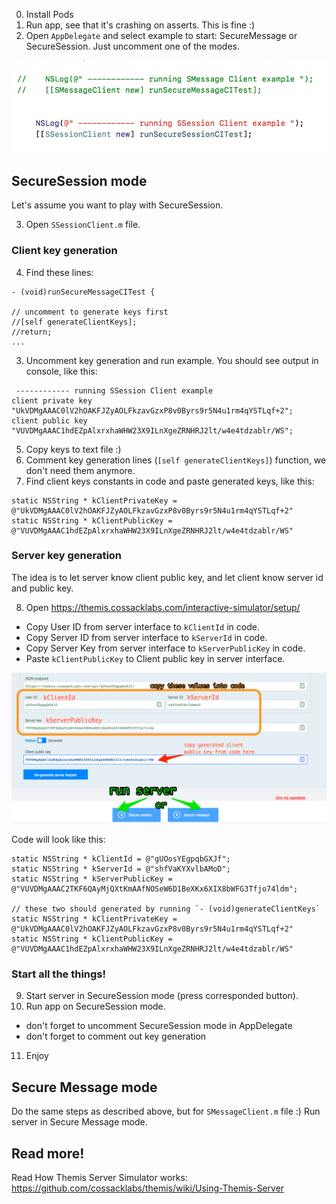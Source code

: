 0. Install Pods
1. Run app, see that it's crashing on asserts. This is fine :)
2. Open `AppDelegate` and select example to start: SecureMessage or SecureSession. Just uncomment one of the modes. 


![appdelegate](pics/appdelegate.png)


## SecureSession mode

Let's assume you want to play with SecureSession.

3. Open `SSessionClient.m` file.

### Client key generation

4. Find these lines:

```objc
- (void)runSecureMessageCITest {

// uncomment to generate keys first
//[self generateClientKeys];
//return;
...
```
3. Uncomment key generation and run example. You should see output in console, like this:

```objc
 ------------ running SSession Client example 
client private key "UkVDMgAAAC0lV2hOAKFJZyAOLFkzavGzxP8v0Byrs9r5N4u1rm4qYSTLqf+2";
client public key "VUVDMgAAAC1hdEZpAlxrxhaWHW23X9ILnXgeZRNHRJ2lt/w4e4tdzablr/WS";
```

5. Copy keys to text file :)
6. Comment key generation lines (`[self generateClientKeys]`) function, we don't need them anymore.
7. Find client keys constants in code and paste generated keys, like this:

```objc 
static NSString * kClientPrivateKey = @"UkVDMgAAAC0lV2hOAKFJZyAOLFkzavGzxP8v0Byrs9r5N4u1rm4qYSTLqf+2"
static NSString * kClientPublicKey = @"VUVDMgAAAC1hdEZpAlxrxhaWHW23X9ILnXgeZRNHRJ2lt/w4e4tdzablr/WS"
```
    
### Server key generation

The idea is to let server know client public key, and let client know server id and public key.

 
8. Open https://themis.cossacklabs.com/interactive-simulator/setup/

- Copy User ID from server interface to `kClientId` in code.
- Copy Server ID from server interface to `kServerId` in code.
- Copy Server Key from server interface to `kServerPublicKey` in code.
- Paste `kClientPublicKey` to Client public key in server interface.


![sever dashboard](pics/server-dashboard.png)

Code will look like this:

```objc
static NSString * kClientId = @"gUOosYEgpqbGXJf";
static NSString * kServerId = @"shfVaKYXvlbAMoD";
static NSString * kServerPublicKey = @"VUVDMgAAAC2TKF6QAyMjQXtKmAAfNOSeW6D1BeXKx6XIX8bWFG3Tfjo74ldm";
    
// these two should generated by running `- (void)generateClientKeys`
static NSString * kClientPrivateKey = @"UkVDMgAAAC0lV2hOAKFJZyAOLFkzavGzxP8v0Byrs9r5N4u1rm4qYSTLqf+2"
static NSString * kClientPublicKey = @"VUVDMgAAAC1hdEZpAlxrxhaWHW23X9ILnXgeZRNHRJ2lt/w4e4tdzablr/WS"
```

### Start all the things!

9. Start server in SecureSession mode (press corresponded button).
10. Run app on SecureSession mode.
   - don't forget to uncomment SecureSession mode in AppDelegate
   - don't forget to comment out key generation
   
11. Enjoy


## Secure Message mode

Do the same steps as described above, but for `SMessageClient.m` file :) Run server in Secure Message mode.


## Read more!

Read How Themis Server Simulator works:
https://github.com/cossacklabs/themis/wiki/Using-Themis-Server